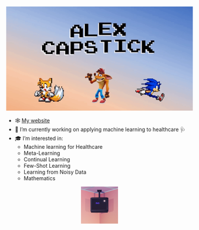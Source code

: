 <p align="center">
  <a href="https://alexcapstick.github.io">
    <img width="600" src="https://github.com/alexcapstick/alexcapstick/blob/main/alex-capstick.gif">
  </a>
</p>



- 🕸️ [My website](https://alexcapstick.github.io)
- 🔭 I’m currently working on applying machine learning to healthcare 🩺
- 🎓 I’m interested in:
  - Machine learning for Healthcare
  - Meta-Learning
  - Continual Learning
  - Few-Shot Learning
  - Learning from Noisy Data
  - Mathematics



<p align="center">
  <a href="https://alexcapstick.github.io">
    <img width="100" src="https://github.com/alexcapstick/alexcapstick/blob/main/dvd_corner.gif">
  </a>
</p>



<!--
**alexcapstick/alexcapstick** is a ✨ _special_ ✨ repository because its `README.md` (this file) appears on your GitHub profile.

Here are some ideas to get you started:

- 🔭 I’m currently working on ...
- 🌱 I’m currently learning ...
- 👯 I’m looking to collaborate on ...
- 🤔 I’m looking for help with ...
- 💬 Ask me about ...
- 📫 How to reach me: ...
- 😄 Pronouns: ...
- ⚡ Fun fact: ...
-->


